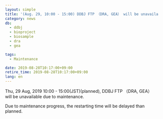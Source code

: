 ```yaml
---
layout: simple
title: '(Aug. 29, 10:00 - 15:00) DDBJ FTP （DRA, GEA） will be unavailable '
category: news
db:
  - ddbj
  - bioproject
  - biosample
  - dra
  - gea

tags:
  - Maintenance

date: 2019-08-28T10:17:00+09:00
retire_time: 2019-08-28T10:17:00+09:00
lang: en
---
```


<p>Thu, 29 Aug, 2019 10:00 - 15:00(JST)(planned), DDBJ FTP （DRA, GEA） will be unavailable due to maintenance.</p>

<p>Due to maintenance progress, the restarting time will be delayed than planned.</p>
